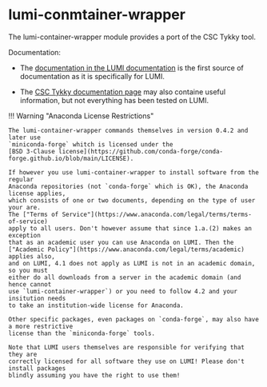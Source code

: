 # lumi-conmtainer-wrapper

The lumi-container-wrapper module provides a port of the CSC Tykky tool.

Documentation:

-   The [documentation in the LUMI documentation](https://docs.lumi-supercomputer.eu/software/installing/container-wrapper/)
    is the first source of documentation as it is specifically for LUMI.

-   The [CSC Tykky documentation page](https://docs.csc.fi/computing/containers/tykky/)
    may also containe useful information, but not everything has been tested on LUMI.

!!! Warning "Anaconda License Restrictions"

    The lumi-container-wrapper commands themselves in version 0.4.2 and later use 
    `miniconda-forge` whitch is licensed under the
    [BSD 3-Clause license](https://github.com/conda-forge/conda-forge.github.io/blob/main/LICENSE).
    
    If however you use lumi-container-wrapper to install software from the regular 
    Anaconda repositories (not `conda-forge` which is OK), the Anaconda license applies,
    which consists of one or two documents, depending on the type of user your are.
    The ["Terms of Service"](https://www.anaconda.com/legal/terms/terms-of-service)
    apply to all users. Don't however assume that since 1.a.(2) makes an exception 
    that as an academic user you can use Anaconda on LUMI. Then the 
    ["Academic Policy"](https://www.anaconda.com/legal/terms/academic) applies also,
    and on LUMI, 4.1 does not apply as LUMI is not in an academic domain, so you must
    either do all downloads from a server in the academic domain (and hence cannot 
    use `lumi-container-wrapper`) or you need to follow 4.2 and your insitution needs
    to take an institution-wide license for Anaconda.
    
    Other specific packages, even packages on `conda-forge`, may also have a more restrictive 
    license than the `miniconda-forge` tools.
    
    Note that LUMI users themselves are responsible for verifying that they are 
    correctly licensed for all software they use on LUMI! Please don't install packages
    blindly assuming you have the right to use them!

